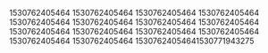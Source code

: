 1530762405464
1530762405464
1530762405464
1530762405464
1530762405464
1530762405464
1530762405464
1530762405464
1530762405464
1530762405464
1530762405464
1530762405464
1530762405464
1530762405464
15307624054641530771943275
